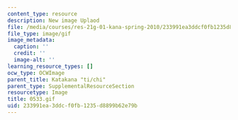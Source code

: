 ```yaml
---
content_type: resource
description: New image Uplaod
file: /media/courses/res-21g-01-kana-spring-2010/233991ea3ddcf0fb1235d8899b62e79b_0533.gif
file_type: image/gif
image_metadata:
  caption: ''
  credit: ''
  image-alt: ''
learning_resource_types: []
ocw_type: OCWImage
parent_title: Katakana "ti/chi"
parent_type: SupplementalResourceSection
resourcetype: Image
title: 0533.gif
uid: 233991ea-3ddc-f0fb-1235-d8899b62e79b
---
```

